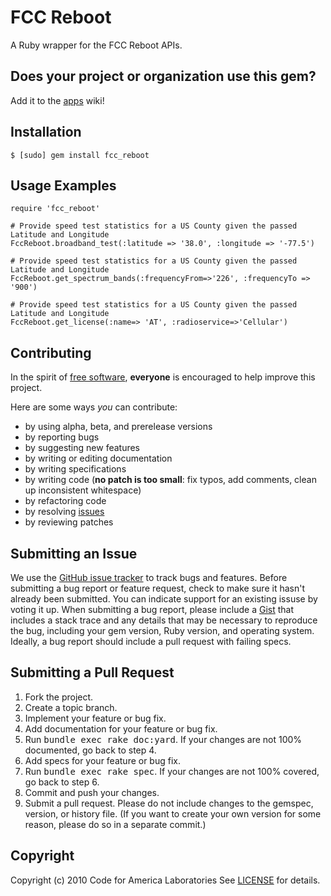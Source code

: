 FCC Reboot
=======
A Ruby wrapper for the FCC Reboot APIs.

Does your project or organization use this gem?
------------------------------------------
Add it to the [apps](http://github.com/cfalabs/fcc_reboot/wiki/apps) wiki!

Installation
------------
    $ [sudo] gem install fcc_reboot

Usage Examples
--------------
    require 'fcc_reboot'
        
    # Provide speed test statistics for a US County given the passed Latitude and Longitude
    FccReboot.broadband_test(:latitude => '38.0', :longitude => '-77.5')
    
    # Provide speed test statistics for a US County given the passed Latitude and Longitude
    FccReboot.get_spectrum_bands(:frequencyFrom=>'226', :frequencyTo => '900')
    
    # Provide speed test statistics for a US County given the passed Latitude and Longitude
    FccReboot.get_license(:name=> 'AT', :radioservice=>'Cellular')
    
Contributing
------------
In the spirit of [free software](http://www.fsf.org/licensing/essays/free-sw.html), **everyone** is encouraged to help improve this project.

Here are some ways *you* can contribute:

* by using alpha, beta, and prerelease versions
* by reporting bugs
* by suggesting new features
* by writing or editing documentation
* by writing specifications
* by writing code (**no patch is too small**: fix typos, add comments, clean up inconsistent whitespace)
* by refactoring code
* by resolving [issues](http://github.com/cfalabs/fcc_reboot/issues)
* by reviewing patches

Submitting an Issue
-------------------
We use the [GitHub issue tracker](http://github.com/cfalabs/fcc_reboot/issues) to track bugs and
features. Before submitting a bug report or feature request, check to make sure it hasn't already
been submitted. You can indicate support for an existing issuse by voting it up. When submitting a
bug report, please include a [Gist](http://gist.github.com/) that includes a stack trace and any
details that may be necessary to reproduce the bug, including your gem version, Ruby version, and
operating system. Ideally, a bug report should include a pull request with failing specs.

Submitting a Pull Request
-------------------------
1. Fork the project.
2. Create a topic branch.
3. Implement your feature or bug fix.
4. Add documentation for your feature or bug fix.
5. Run <tt>bundle exec rake doc:yard</tt>. If your changes are not 100% documented, go back to step 4.
6. Add specs for your feature or bug fix.
7. Run <tt>bundle exec rake spec</tt>. If your changes are not 100% covered, go back to step 6.
8. Commit and push your changes.
9. Submit a pull request. Please do not include changes to the gemspec, version, or history file. (If you want to create your own version for some reason, please do so in a separate commit.)

Copyright
---------
Copyright (c) 2010 Code for America Laboratories
See [LICENSE](https://github.com/cfalabs/fcc_reboot/blob/master/LICENSE.mkd) for details.
